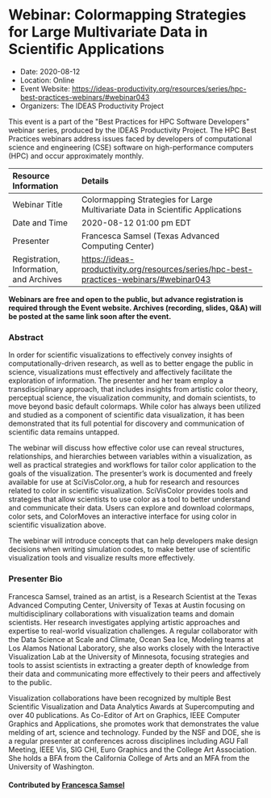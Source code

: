 # Webinar: Colormapping Strategies for Large Multivariate Data in Scientific Applications

- Date: 2020-08-12
- Location: Online
- Event Website: https://ideas-productivity.org/resources/series/hpc-best-practices-webinars/#webinar043
- Organizers: The IDEAS Productivity Project
			   
This event is a part of the "Best Practices for HPC Software
Developers" webinar series, produced by the IDEAS Productivity
Project. The HPC Best Practices webinars address issues faced by
developers of computational science and engineering (CSE) software on
high-performance computers (HPC) and occur approximately monthly.

Resource Information | Details
:--- | :---			   
Webinar Title | Colormapping Strategies for Large Multivariate Data in Scientific Applications
Date and Time | 2020-08-12 01:00 pm EDT
Presenter | Francesca Samsel (Texas Advanced Computing Center)
Registration, Information, and Archives | 	<https://ideas-productivity.org/resources/series/hpc-best-practices-webinars/#webinar043>	   

**Webinars are free and open to the public, but advance registration is required through the Event website. Archives (recording, slides, Q&A) will be posted at the same link soon after the event.**

### Abstract
<p>In order for scientific visualizations to effectively convey insights of computationally-driven research, as well as to better engage the public in science, visualizations must effectively and affectively facilitate the exploration of information. The presenter and her team employ a transdisciplinary approach, that includes insights from artistic color theory, perceptual science, the visualization community, and domain scientists, to move beyond basic default colormaps. While color has always been utilized and studied as a component of scientific data visualization, it has been demonstrated that its full potential for discovery and communication of scientific data remains untapped.</p>

<p>The webinar will discuss how effective color use can reveal structures, relationships, and hierarchies between variables within a visualization, as well as practical strategies and workflows for tailor color application to the goals of the visualization. The presenter’s work is documented and freely available for use at SciVisColor.org, a hub for research and resources related to color in scientific visualization. SciVisColor provides tools and strategies that allow scientists to use color as a tool to better understand and communicate their data. Users can explore and download colormaps, color sets, and ColorMoves an interactive interface for using color in scientific visualization above.</p>

<p>The webinar will introduce concepts that can help developers make design decisions when writing simulation codes, to make better use of scientific visualization tools and visualize results more effectively.</p>



### Presenter Bio
<p>Francesca Samsel, trained as an artist, is a Research Scientist at the Texas Advanced Computing Center, University of Texas at Austin focusing on multidisciplinary collaborations with visualization teams and domain scientists. Her research investigates applying artistic approaches and expertise to real-world visualization challenges. A regular collaborator with the Data Science at Scale and Climate, Ocean Sea Ice, Modeling teams at Los Alamos National Laboratory, she also works closely with the Interactive Visualization Lab at the University of Minnesota, focusing strategies and tools to assist scientists in extracting a greater depth of knowledge from their data and communicating more effectively to their peers and affectively to the public.</p>

<p>Visualization collaborations have been recognized by multiple Best Scientific Visualization and Data Analytics Awards at Supercomputing and over 40 publications. As Co-Editor of Art on Graphics, IEEE Computer Graphics and Applications, she promotes work that demonstrates the value melding of art, science and technology. Funded by the NSF and DOE, she is a regular presenter at conferences across disciplines including AGU Fall Meeting, IEEE Vis, SIG CHI, Euro Graphics and the College Art Association. She holds a BFA from the California College of Arts and an MFA from the University of Washington.</p>

    

#### Contributed by [Francesca Samsel](https://github.com/figs512 "Francesca Samsel GitHub profile")

<!---
Publish: yes
Categories: skills
Topics: online learning
Level: 2
Prerequisites: default
Aggregate: none
--->

